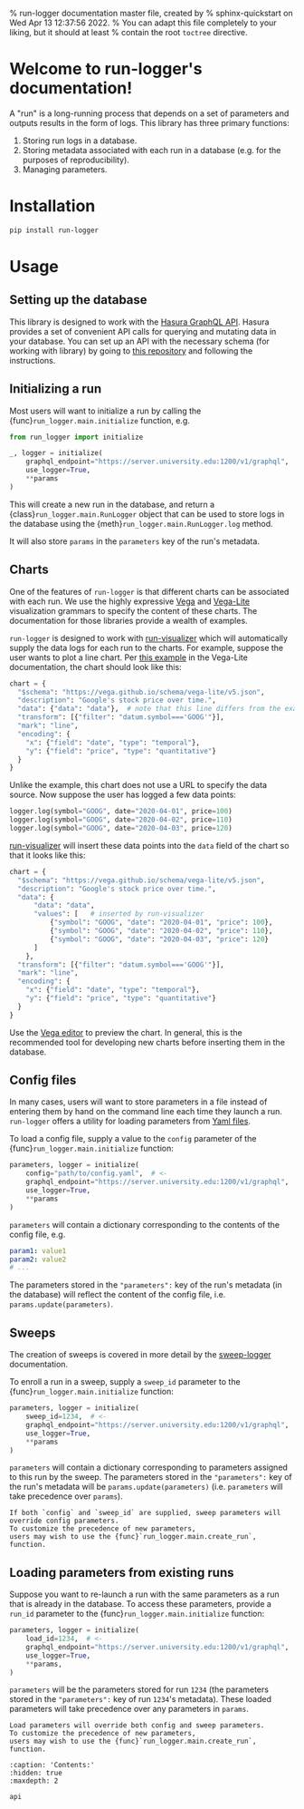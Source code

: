 % run-logger documentation master file, created by
% sphinx-quickstart on Wed Apr 13 12:37:56 2022.
% You can adapt this file completely to your liking, but it should at least
% contain the root `toctree` directive.

# Welcome to run-logger's documentation!

A "run" is a long-running process that depends on a set of parameters and outputs results in the form of logs.
This library has three primary functions:

1. Storing run logs in a database.
2. Storing metadata associated with each run in a database (e.g. for the purposes of reproducibility).
3. Managing parameters.

# Installation

```bash
pip install run-logger
```

# Usage

## Setting up the database

This library is designed to work with the [Hasura GraphQL API](https://hasura.io/).
Hasura provides a set of convenient API calls for querying and mutating data in your database.
You can set up
an API with the necessary schema (for working with library) by going to
[this repository](https://github.com/run-tracker/hasura) and following the instructions.

## Initializing a run

Most users will want to initialize a run by calling the {func}`run_logger.main.initialize` function, e.g.

```python
from run_logger import initialize

_, logger = initialize(
    graphql_endpoint="https://server.university.edu:1200/v1/graphql",
    use_logger=True,
    **params
)
```

This will create a new run in the database, and return a
{class}`run_logger.main.RunLogger` object that can be used to store logs in
the database using the {meth}`run_logger.main.RunLogger.log` method. 

It will also store ``params`` in the ``parameters`` key of the run's metadata.

## Charts

One of the features of `run-logger` is that different charts can be
associated with each run. We use the highly expressive
[Vega](https://vega.github.io/) and [Vega-Lite](https://vega.github.io/vega-lite/)
visualization grammars to specify the content of these charts.
The documentation for those libraries provide a wealth of examples.

`run-logger` is designed to work with [run-visualizer](https://github.com/run-tracker/run-visualizer)
which will automatically supply the data logs for each run to the charts.
For example, suppose the user wants to plot a line chart. Per
[this example](https://vega.github.io/vega-lite/examples/line.html)
in the Vega-Lite documentation, the chart should look like this:

```python
chart = {
  "$schema": "https://vega.github.io/schema/vega-lite/v5.json",
  "description": "Google's stock price over time.",
  "data": {"data": "data"},  # note that this line differs from the example
  "transform": [{"filter": "datum.symbol==='GOOG'"}],
  "mark": "line",
  "encoding": {
    "x": {"field": "date", "type": "temporal"},
    "y": {"field": "price", "type": "quantitative"}
  }
}
```

Unlike the example, this chart does not use a URL to specify the data 
source. Now suppose the user has logged a few data points:

```python
logger.log(symbol="GOOG", date="2020-04-01", price=100)
logger.log(symbol="GOOG", date="2020-04-02", price=110)
logger.log(symbol="GOOG", date="2020-04-03", price=120)
```

[run-visualizer](https://github.com/run-tracker/run-visualizer) will insert 
these data points into the ``data`` field of the chart so that 
it looks like this:

```python
chart = {
  "$schema": "https://vega.github.io/schema/vega-lite/v5.json",
  "description": "Google's stock price over time.",
  "data": {
      "data": "data",
      "values": [   # inserted by run-visualizer
          {"symbol": "GOOG", "date": "2020-04-01", "price": 100},
          {"symbol": "GOOG", "date": "2020-04-02", "price": 110},
          {"symbol": "GOOG", "date": "2020-04-03", "price": 120}
      ] 
    }, 
  "transform": [{"filter": "datum.symbol==='GOOG'"}],
  "mark": "line",
  "encoding": {
    "x": {"field": "date", "type": "temporal"},
    "y": {"field": "price", "type": "quantitative"}
  }
}
```

Use the [Vega editor](https://vega.github.io/editor/#/edited) to
preview the chart. In general, this is the recommended tool for 
developing new charts before inserting them in the database.

## Config files
In many cases, users will want to store parameters in a file instead of
entering them by hand on the command line each time they launch a run.
`run-logger` offers a utility for loading parameters from [Yaml files](https://yaml.org/).

To load a config file, supply a value to the 
`config` parameter of the {func}`run_logger.main.initialize` function:

```python
parameters, logger = initialize(
    config="path/to/config.yaml",  # <-
    graphql_endpoint="https://server.university.edu:1200/v1/graphql",
    use_logger=True,
    **params
)
```

`parameters` will contain a dictionary corresponding to the contents of the config file, e.g.

```yaml
param1: value1
param2: value2
# ...
```

The parameters stored in the `"parameters":` key of the run's metadata (in the database) will reflect the content of the config file, i.e. `params.update(parameters)`.

## Sweeps

The creation of sweeps is covered in more detail by the [sweep-logger](https://github.com/run-tracker/sweep-logger) documentation.

To enroll a run in a sweep, supply a `sweep_id` parameter to the {func}`run_logger.main.initialize` function:

```python
parameters, logger = initialize(
    sweep_id=1234,  # <-
    graphql_endpoint="https://server.university.edu:1200/v1/graphql",
    use_logger=True,
    **params
)
```

`parameters` will contain a dictionary corresponding to parameters assigned to this run
by the sweep. The parameters stored in the `"parameters":` key of the run's metadata will be `params.update(parameters)` (i.e. `parameters` will take precedence over `params`).

```{admonition} Note
If both `config` and `sweep_id` are supplied, sweep parameters will override config parameters.
To customize the precedence of new parameters,
users may wish to use the {func}`run_logger.main.create_run`,
function.
```

## Loading parameters from existing runs

Suppose you want to re-launch a run with the same parameters as a run that is already in 
the database. To access these parameters, provide a `run_id` parameter to the {func}`run_logger.main.initialize` function:

```python
parameters, logger = initialize(
    load_id=1234,  # <-
    graphql_endpoint="https://server.university.edu:1200/v1/graphql",
    use_logger=True,
    **params,
)
```

`parameters` will be the parameters stored for run `1234` (the parameters stored in the `"parameters":` key of run `1234`'s metadata).
These loaded parameters will take precedence over
any parameters in `params`.

```{admonition} Note
Load parameters will override both config and sweep parameters.
To customize the precedence of new parameters,
users may wish to use the {func}`run_logger.main.create_run`,
function.
```

```{toctree}
:caption: 'Contents:'
:hidden: true
:maxdepth: 2

api
```

